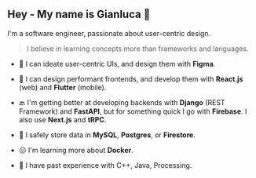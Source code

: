 ## Hey - My name is Gianluca 🤝

I'm a software engineer, passionate about user-centric design.

> I believe in learning concepts more than frameworks and languages.

* 🎨 I can ideate user-centric UIs, and design them with **Figma**.

* 🚅 I can design performant frontends, and develop them with **React.js** (web) and **Flutter** (mobile).

* 🔙 I'm getting better at developing backends with **Django** (REST Framework) and **FastAPI**, but for something quick I go with **Firebase**. I also use **Next.js** and **tRPC**.

* 🦺 I safely store data in **MySQL**, **Postgres**, or **Firestore**.

* 😖 I'm learning more about **Docker**.

* 👴 I have past experience with C++, Java, Processing.
